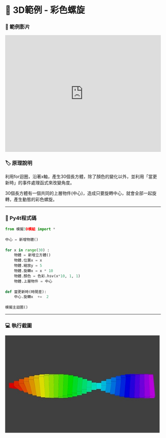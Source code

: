 # 🔰 3D範例 - 彩色螺旋

### 🎦 範例影片


<div style="padding:75% 0 0 0;position:relative;"><iframe src="https://player.vimeo.com/video/584291964?badge=0&amp;autopause=0&amp;player_id=0&amp;app_id=58479" frameborder="0" allow="autoplay; fullscreen; picture-in-picture" allowfullscreen style="position:absolute;top:0;left:0;width:100%;height:100%;" title="color_spiral.mp4"></iframe></div><script src="https://player.vimeo.com/api/player.js"></script>

### 🏷️ 原理說明

利用for迴圈，沿著x軸，產生30個長方體，除了顏色的變化以外，並利用「當更新時」的事件處理函式來改變角度。

30個長方體有一個共同的上層物件(中心)，造成只要旋轉中心，就會全部一起旋轉，產生動態的彩色螺旋。


--------------

### 📄 Py4t程式碼

```python
from 模擬3D模組 import *

中心 = 新增物體()

for x in range(30) :
    物體 = 新增立方體()
    物體.位置x = x
    物體.縮放y = 5
    物體.旋轉x = x * 10    
    物體.顏色 = 色彩.hsv(x*10, 1, 1)
    物體.上層物件 = 中心
    
def 當更新時(時間差):
    中心.旋轉x  +=  2
      
模擬主迴圈()
```

--------------

### 💻 執行截圖

![執行截圖](color_spiral.jpg)


